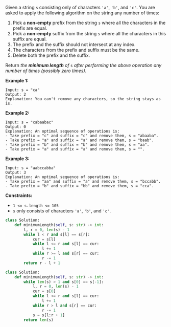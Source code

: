 Given a string  `s`  consisting only of characters  `'a'`,  `'b'`, and  `'c'`. You are asked to apply the following
algorithm on the string any number of times:

1. Pick a  **non-empty**  prefix from the string  `s`  where all the characters in the prefix are equal.
2. Pick a  **non-empty**  suffix from the string  `s`  where all the characters in this suffix are equal.
3. The prefix and the suffix should not intersect at any index.
4. The characters from the prefix and suffix must be the same.
5. Delete both the prefix and the suffix.

Return  _the  **minimum length**  of_ `s`  _after performing the above operation any number of times (possibly zero
times)_.

**Example 1:**

```
Input: s = "ca"
Output: 2
Explanation: You can't remove any characters, so the string stays as is.
```

**Example 2:**

```
Input: s = "cabaabac"
Output: 0
Explanation: An optimal sequence of operations is:
- Take prefix = "c" and suffix = "c" and remove them, s = "abaaba".
- Take prefix = "a" and suffix = "a" and remove them, s = "baab".
- Take prefix = "b" and suffix = "b" and remove them, s = "aa".
- Take prefix = "a" and suffix = "a" and remove them, s = "".
```

**Example 3:**

```
Input: s = "aabccabba"
Output: 3
Explanation: An optimal sequence of operations is:
- Take prefix = "aa" and suffix = "a" and remove them, s = "bccabb".
- Take prefix = "b" and suffix = "bb" and remove them, s = "cca".
```

**Constraints:**

- `1 <= s.length <= 105`
- `s`  only consists of characters  `'a'`,  `'b'`, and  `'c'`.

```python
class Solution:
    def minimumLength(self, s: str) -> int:
        l, r = 0, len(s) - 1
        while l < r and s[l] == s[r]:
            cur = s[l]
            while l <= r and s[l] == cur:
                l += 1
            while r >= l and s[r] == cur:
                r -= 1
        return r - l + 1
```

```python
class Solution:
    def minimumLength(self, s: str) -> int:
        while len(s) > 1 and s[0] == s[-1]:
            l, r = 0, len(s) - 1
            cur = s[0]
            while l <= r and s[l] == cur:
                l += 1
            while r > l and s[r] == cur:
                r -= 1
            s = s[l:r + 1]
        return len(s)
```